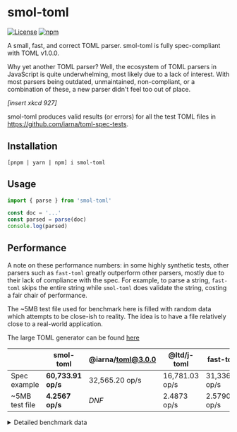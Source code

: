 # smol-toml
[![License](https://img.shields.io/github/license/squirrelchat/smol-toml.svg?style=flat-square)](https://github.com/squirrelchat/smol-toml/blob/mistress/LICENSE)
[![npm](https://img.shields.io/npm/v/smol-toml?style=flat-square)](https://npm.im/smol-toml)

A small, fast, and correct TOML parser. smol-toml is fully spec-compliant with TOML v1.0.0.

Why yet another TOML parser? Well, the ecosystem of TOML parsers in JavaScript is quite underwhelming, most likely due
to a lack of interest. With most parsers being outdated, unmaintained, non-compliant, or a combination of these, a new
parser didn't feel too out of place.

*[insert xkcd 927]*

smol-toml produces valid results (or errors) for all the test TOML files in https://github.com/iarna/toml-spec-tests.

## Installation
```
[pnpm | yarn | npm] i smol-toml
```

## Usage
```js
import { parse } from 'smol-toml'

const doc = '...'
const parsed = parse(doc)
console.log(parsed)
```

## Performance
A note on these performance numbers: in some highly synthetic tests, other parsers such as `fast-toml` greatly
outperform other parsers, mostly due to their lack of compliance with the spec. For example, to parse a string,
`fast-toml` skips the entire string while `smol-toml` does validate the string, costing a fair chair of performance.

The ~5MB test file used for benchmark here is filled with random data which attempts to be close-ish to reality. The
idea is to have a file relatively close to a real-world application.

The large TOML generator can be found [here](https://gist.github.com/cyyynthia/e77c744cb6494dabe37d0182506526b9)

|                | smol-toml           | @iarna/toml@3.0.0 | @ltd/j-toml    | fast-toml      |
|----------------|---------------------|-------------------|----------------|----------------|
| Spec example   | **60,733.91 op/s**  | 32,565.20 op/s    | 16,781.03 op/s | 31,336.67 op/s |
| ~5MB test file | **4.2567 op/s**     | *DNF*             | 2.4873 op/s    | 2.5790 op/s    |

<details>
<summary>Detailed benchmark data</summary>

Tests ran using Vitest v0.31.0 on commit 361089f3dbc30d994494bf6ec1e8e2f135531247

CPU: Intel Core i7 7700K (4.2GHz)

```
 RUN  v0.31.0

 ✓ bench/parseSpecExample.bench.ts (4) 2466ms
     name                hz     min     max    mean     p75     p99    p995    p999     rme  samples
   · smol-toml    60,733.91  0.0145  0.2580  0.0165  0.0152  0.0319  0.0345  0.1383  ±0.46%    30367   fastest
   · @iarna/toml  32,565.20  0.0268  0.3208  0.0307  0.0284  0.0580  0.0619  0.1699  ±0.54%    16283
   · @ltd/j-toml  16,781.03  0.0505  1.0392  0.0596  0.0540  0.1147  0.1360  0.7657  ±1.52%     8391   slowest
   · fast-toml    31,336.67  0.0298  0.3357  0.0319  0.0305  0.0578  0.0622  0.1580  ±0.41%    15669
 ✓ bench/parseLargeMixed.bench.ts (3) 15752ms
     name             hz     min     max    mean     p75     p99    p995    p999     rme  samples
   · smol-toml    4.2567  225.85  257.42  234.92  242.74  257.42  257.42  257.42  ±3.35%       10   fastest
   · @ltd/j-toml  2.4873  382.66  441.12  402.05  416.25  441.12  441.12  441.12  ±3.40%       10   slowest
   · fast-toml    2.5790  377.86  409.32  387.75  392.90  409.32  409.32  409.32  ±2.07%       10


 BENCH  Summary

  smol-toml - bench/parseLargeMixed.bench.ts >
    1.65x faster than fast-toml
    1.71x faster than @ltd/j-toml

  smol-toml - bench/parseSpecExample.bench.ts >
    1.86x faster than @iarna/toml
    1.94x faster than fast-toml
    3.62x faster than @ltd/j-toml
```
</details>
